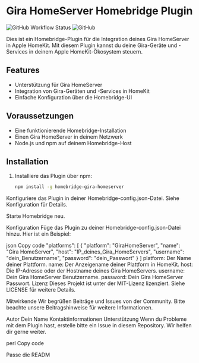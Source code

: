 # Gira HomeServer Homebridge Plugin

![GitHub Workflow Status](https://img.shields.io/github/workflow/status/dein-benutzername/dein-repository/CI)
![GitHub](https://img.shields.io/github/license/dein-benutzername/dein-repository)

Dies ist ein Homebridge-Plugin für die Integration deines Gira HomeServer in Apple HomeKit. Mit diesem Plugin kannst du deine Gira-Geräte und -Services in deinem Apple HomeKit-Ökosystem steuern.

## Features

- Unterstützung für Gira HomeServer
- Integration von Gira-Geräten und -Services in HomeKit
- Einfache Konfiguration über die Homebridge-UI

## Voraussetzungen

- Eine funktionierende Homebridge-Installation
- Einen Gira HomeServer in deinem Netzwerk
- Node.js und npm auf deinem Homebridge-Host

## Installation

1. Installiere das Plugin über npm:

   ```bash
   npm install -g homebridge-gira-homeserver
Konfiguriere das Plugin in deiner Homebridge-config.json-Datei. Siehe Konfiguration für Details.

Starte Homebridge neu.

Konfiguration
Füge das Plugin zu deiner Homebridge-config.json-Datei hinzu. Hier ist ein Beispiel:

json
Copy code
"platforms": [
  {
    "platform": "GiraHomeServer",
    "name": "Gira HomeServer",
    "host": "IP_deines_Gira_HomeServers",
    "username": "dein_Benutzername",
    "password": "dein_Passwort"
  }
]
platform: Der Name deiner Plattform.
name: Der Anzeigename deiner Plattform in HomeKit.
host: Die IP-Adresse oder der Hostname deines Gira HomeServers.
username: Dein Gira HomeServer Benutzername.
password: Dein Gira HomeServer Passwort.
Lizenz
Dieses Projekt ist unter der MIT-Lizenz lizenziert. Siehe LICENSE für weitere Details.

Mitwirkende
Wir begrüßen Beiträge und Issues von der Community. Bitte beachte unsere Beitragshinweise für weitere Informationen.

Autor
Dein Name
Kontaktinformationen
Unterstützung
Wenn du Probleme mit dem Plugin hast, erstelle bitte ein Issue in diesem Repository. Wir helfen dir gerne weiter.

perl
Copy code

Passe die READM

